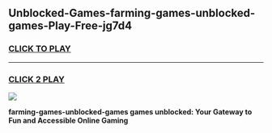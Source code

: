 
## Unblocked-Games-farming-games-unblocked-games-Play-Free-jg7d4
<h3>
<a href="https://premium76.site?title=farming-games-unblocked-games&ref=18A">CLICK TO PLAY</a></h3>
<hr>

<h3>
<a href="https://premium76.site?title=farming-games-unblocked-games&ref=18A">CLICK 2 PLAY</a>
  
</h3>

<a href="https://premium76.site?title=farming-games-unblocked-games&ref=18A"><img src="https://clearcache.store/games.png"></a>


**farming-games-unblocked-games games unblocked: Your Gateway to Fun and Accessible Online Gaming**
